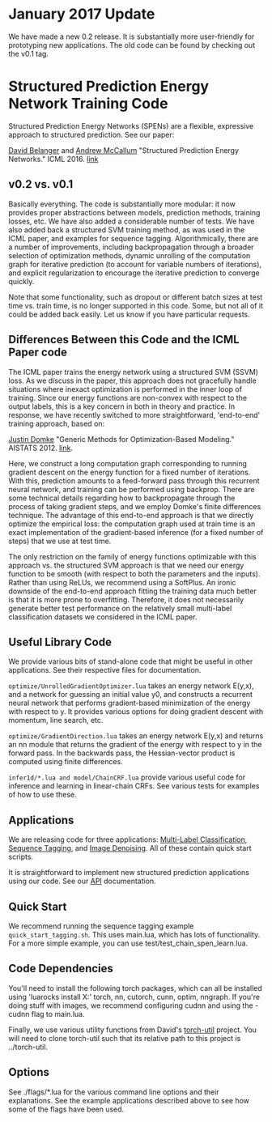 # January 2017 Update
We have made a new 0.2 release. It is substantially more user-friendly for prototyping new applications. The old code can be found by checking out the v0.1 tag. 

# Structured Prediction Energy Network Training Code

Structured Prediction Energy Networks (SPENs) are a flexible, expressive approach to structured prediction. See our paper:

[David Belanger](https://people.cs.umass.edu/~belanger/) and [Andrew McCallum](https://people.cs.umass.edu/~mccallum/pubs.html) "Structured Prediction Energy Networks." ICML 2016. [link](https://people.cs.umass.edu/~belanger/belanger_spen_icml.pdf)


<!-- This project contains [torch](http://torch.ch/) code for SPENs. We provide code for two use cases: multi-label classification and image denoising. We also provide a generic API for which it should be easy to prototype additional applications. If you would like to do so, feel free to contact David Belanger for advice.  -->

## v0.2 vs. v0.1
Basically everything. The code is substantially more modular: it now provides proper abstractions between models, prediction methods, training losses, etc. We have also added a considerable number of tests. We have also added back a structured SVM training method, as was used in the ICML paper, and examples for sequence tagging. Algorithmically, there are a number of improvements, including backpropagation through a broader selection of optimization methods, dynamic unrolling of the computation graph for iterative prediction (to account for variable numbers of iterations), and explicit regularization to encourage the iterative prediction to converge quickly. 

Note that some functionality, such as dropout or different batch sizes at test time vs. train time, is no longer supported in this code. Some, but not all of it could be added back easily. Let us know if you have particular requests. 

## Differences Between this Code and the ICML Paper code

The ICML paper trains the energy network using a structured SVM (SSVM) loss. As we discuss in the paper, this approach does not gracefully handle situations where inexact optimization is performed in the inner loop of training. Since our energy functions are non-convex with respect to the output labels, this is a key concern in both in theory and practice. In response, we have recently switched to more straightforward, 'end-to-end' training approach, based on:

[Justin Domke](http://users.cecs.anu.edu.au/~jdomke/)  "Generic Methods for Optimization-Based Modeling." AISTATS 2012. [link](http://www.jmlr.org/proceedings/papers/v22/domke12/domke12.pdf).

Here, we construct a long computation graph corresponding to running gradient descent on the energy function for a fixed number of iterations. With this, prediction amounts to a feed-forward pass through this recurrent neural network, and training can be performed using backprop. There are some technical details regarding how to backpropagate through the process of taking gradient steps, and we employ Domke's finite differences technique. The advantage of this end-to-end approach is that we directly optimize the empirical loss: the computation graph used at train time is an exact implementation of the gradient-based inference (for a fixed number of steps) that we use at test time. 

The only restriction on the family of energy functions optimizable with this approach vs. the structured SVM approach is that we need our energy function to be smooth (with respect to both the parameters and the inputs). Rather than using ReLUs, we recommend using a SoftPlus. An ironic downside of the end-to-end approach fitting the training data much better is that it is more prone to overfitting. Therefore, it does not necessarily generate better test performance on the relatively small multi-label classification datasets we considered in the ICML paper.

## Useful Library Code
We provide various bits of stand-alone code that might be useful in other applications. See their respective files for documentation. 

`optimize/UnrolledGradientOptimizer.lua` takes an energy network E(y,x), and a network for guessing an initial value y0, and constructs a recurrent neural network that performs gradient-based minimization of the energy with respect to y. It provides various options for doing gradient descent with momentum, line search, etc.

`optimize/GradientDirection.lua` takes an energy network E(y,x) and returns an nn module that returns the gradient of the energy with respect to y in the forward pass. In the backwards pass, the Hessian-vector product is computed using finite differences. 

`infer1d/*.lua and model/ChainCRF.lua` provide various useful code for inference and learning in linear-chain CRFs. See various tests for examples of how to use these. 

## Applications
We are releasing code for three applications: [Multi-Label Classification](MultiLabelClassification.md), [Sequence Tagging](Tagging.md), and [Image Denoising](Denoising.md). All of these contain quick start scripts. 

It is straightforward to implement new structured prediction applications using our code. See our [API](Applications.md) documentation.

## Quick Start 

We recommend running the sequence tagging example `quick_start_tagging.sh`. This uses main.lua, which has lots of functionality. For a more simple example, you can use test/test_chain_spen_learn.lua. 

## Code Dependencies
You'll need to install the following torch packages, which can all be installed using 'luarocks install X:' torch, nn, cutorch, cunn, optim, nngraph. If you're doing stuff with images, we recommend configuring cudnn and using the -cudnn flag to main.lua.

Finally, we use various utility functions from David's [torch-util](https://github.com/davidBelanger/torch-util) project. You will need to clone torch-util such that its relative path to this project is ../torch-util. 


## Options
See ./flags/*.lua for the various command line options and their explanations. See the example applications described above to see how some of the flags have been used. 
